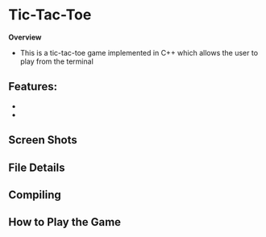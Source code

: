 # Tic-Tac-Toe
**Overview**
- This is a tic-tac-toe game implemented in C++ which allows the user to play from the terminal

**Features**:
-
-
-
## Screen Shots

## File Details



## Compiling

## How to Play the Game




